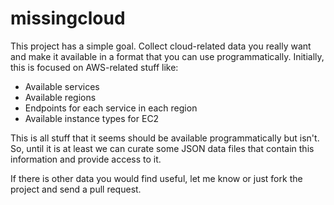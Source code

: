 # missingcloud

This project has a simple goal.  Collect cloud-related data you really
want and make it available in a format that you can use
programmatically.  Initially, this is focused on AWS-related stuff
like:

 * Available services
 * Available regions
 * Endpoints for each service in each region
 * Available instance types for EC2

This is all stuff that it seems should be available programmatically
but isn't.  So, until it is at least we can curate some JSON data
files that contain this information and provide access to it.

If there is other data you would find useful, let me know or just fork
the project and send a pull request.
